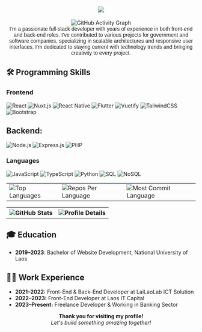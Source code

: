 <h1 align="center"> 
    <img src="https://readme-typing-svg.herokuapp.com/?font=Righteous&size=35&center=true&width=900&color=008080&height=70&duration=4000&lines=Hi+Everyone;+I'm+huevangxp+XIOGNPOR;I+am+a+full-stack+developer;Nice+to+meet+you;" />
</h1> 
<div align="center">
   <img src="https://github-readme-activity-graph.vercel.app/graph?username=huevangxp&custom_title=huevangxp's%20GitHub%20Activity%20Graph&hide_border=true&border_radius=15&bg_color=none&color=008080&line=008080&point=417E87&area_color=008080&title_color=008080&area=true" alt="GitHub Activity Graph" />
<br>
    </div> 
    <div align="center" > 
  <span style="font-family: Arial, sans-serif;">
   I’m a passionate full-stack developer with years of experience in both front-end and back-end roles. I’ve contributed to various projects for government and software companies, specializing in scalable architectures and responsive user interfaces. I’m dedicated to staying current with technology trends and bringing creativity to every project.
  </span>  
  
</div>


## 🛠️ Programming Skills

### Frontend
![React](https://img.shields.io/badge/React-61DAFB?logo=react&logoColor=black&style=for-the-badge)
![Nuxt.js](https://img.shields.io/badge/Nuxt.js-00C58E?logo=nuxt.js&logoColor=black&style=for-the-badge)
![React Native](https://img.shields.io/badge/React_Native-61DAFB?logo=react&logoColor=black&style=for-the-badge)
![Flutter](https://img.shields.io/badge/Flutter-02569B?logo=flutter&logoColor=white&style=for-the-badge)
![Vuetify](https://img.shields.io/badge/Vuetify-1867C0?logo=vuetify&logoColor=white&style=for-the-badge)
![TailwindCSS](https://img.shields.io/badge/Tailwind_CSS-38B2AC?logo=tailwind-css&logoColor=white&style=for-the-badge)
![Bootstrap](https://img.shields.io/badge/Bootstrap-7952B3?logo=bootstrap&logoColor=white&style=for-the-badge)

## Backend:
![Node.js](https://img.shields.io/badge/Node.js-339933?logo=node.js&logoColor=white&style=for-the-badge)
![Express.js](https://img.shields.io/badge/Express.js-000000?logo=express&logoColor=white&style=for-the-badge)
![PHP](https://img.shields.io/badge/PHP-777BB4?logo=php&logoColor=white&style=for-the-badge)

### Languages
![JavaScript](https://img.shields.io/badge/JavaScript-F7DF1E?logo=javascript&logoColor=black&style=for-the-badge)
![TypeScript](https://img.shields.io/badge/TypeScript-3178C6?logo=typescript&logoColor=white&style=for-the-badge)
![Python](https://img.shields.io/badge/Python-3776AB?logo=python&logoColor=white&style=for-the-badge)
![SQL](https://img.shields.io/badge/SQL-4479A1?logo=postgresql&logoColor=white&style=for-the-badge)
![NoSQL](https://img.shields.io/badge/NoSQL-3C873A?logo=mongodb&logoColor=white&style=for-the-badge)

 

<div align="center">
<table>
  <tr>
    <td>
      <img src="https://github-readme-stats.vercel.app/api/top-langs/?username=huevangxp&hide=html,css&hide_border=true&hide_progress=false&layout=donut&langs_count=6&theme=city_lights&title_color=008080" alt="Top Languages">
    </td>
<td>
  <img src="https://github-profile-summary-cards.vercel.app/api/cards/repos-per-language?username=huevangxp&hide=html,css&theme=city_lights&hide_border=true&title_color=008080&text_color=008080" alt="Repos Per Language">
</td>
<td>
  <img src="https://github-profile-summary-cards.vercel.app/api/cards/most-commit-language?username=huevangxp&theme=city_lights&hide_border=true&title_color=008080&text_color=008080" alt="Most Commit Language">
</td>

  </tr>
</table>
</div>


<table>
  <tr>
    <th><img src="https://github-readme-stats.vercel.app/api?username=huevangxp&hide_border=true&border_radius=15&show_icons=true&theme=city_lights" alt="GitHub Stats"></th>
    <th><img src="https://github-profile-summary-cards.vercel.app/api/cards/profile-details?username=huevangxp&theme=city_lights&hide_border=true&title_color=008080" alt="Profile Details"></th>
  </tr>
</table>

## 🎓 Education

- **2019–2023**: Bachelor of Website Development, National University of Laos


## 👩‍💻 Work Experience

- **2021–2022:** Front-End & Back-End Developer at LaiLaoLab ICT Solution
- **2022–2023:** Front-End Developer at Laos IT Capital
- **2023–Present:** Freelance Developer & Working in Banking Sector
 

<p align="center">
  <b>Thank you for visiting my profile!</b> <br>
  <i>Let's build something amazing together!</i>
</p>



  
